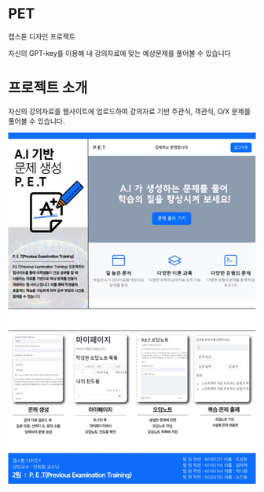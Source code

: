 # PET
캡스톤 디자인 프로젝트

자신의 GPT-key를 이용해 내 강의자료에 맞는 예상문제를 풀어볼 수 있습니다

# 프로젝트 소개

자신의 강의자료를 웹사이트에 업로드하여 강의자료 기반
주관식, 객관식, O/X 문제를 풀어볼 수 있습니다.

![캡스톤포스터](https://github.com/pdh90345/PET/blob/main/KakaoTalk_20240804_141609398.jpg)
